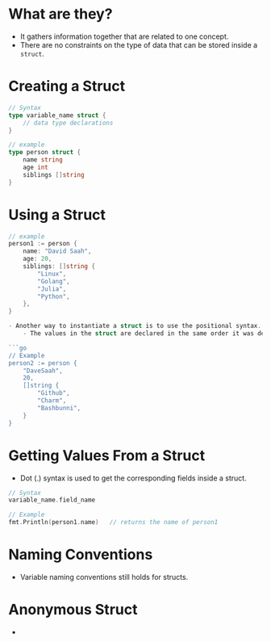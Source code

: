 # What are they?

- It gathers information together that are related to one concept.
- There are no constraints on the type of data that can be stored inside a `struct`.

# Creating a Struct
```go
// Syntax
type variable_name struct {
    // data type declarations
}

// example
type person struct {
    name string
    age int
    siblings []string
}
```

# Using a Struct

```go
// example
person1 := person {
    name: "David Saah",
    age: 20,
    siblings: []string {
        "Linux",
        "Golang",
        "Julia",
        "Python",
    },
}

- Another way to instantiate a struct is to use the positional syntax.
    - The values in the struct are declared in the same order it was defined. (Think of the differences as keyless arguments of a function vs keyword arguements)

```go
// Example
person2 := person {
    "DaveSaah",
    20,
    []string {
        "Github",
        "Charm",
        "Bashbunni",
    }
}
```

# Getting Values From a Struct

- Dot (.) syntax is used to get the corresponding fields inside a struct.

```go
// Syntax
variable_name.field_name

// Example
fmt.Println(person1.name)   // returns the name of person1
```

# Naming Conventions

- Variable naming conventions still holds for structs.

# Anonymous Struct

- 
